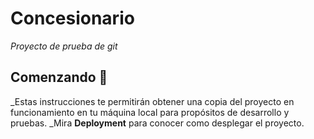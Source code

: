 # Concesionario
_Proyecto de prueba de git_
## Comenzando 🚀
_Estas instrucciones te permitirán obtener una copia del proyecto en  funcionamiento  en  tu  máquina  local  para  propósitos  de desarrollo y pruebas.
_Mira **Deployment** para conocer como desplegar el proyecto.
